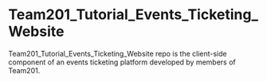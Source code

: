 # Team201_Tutorial_Events_Ticketing_Website
Team201_Tutorial_Events_Ticketing_Website repo is the client-side component of an events ticketing platform developed by members of Team201. 
